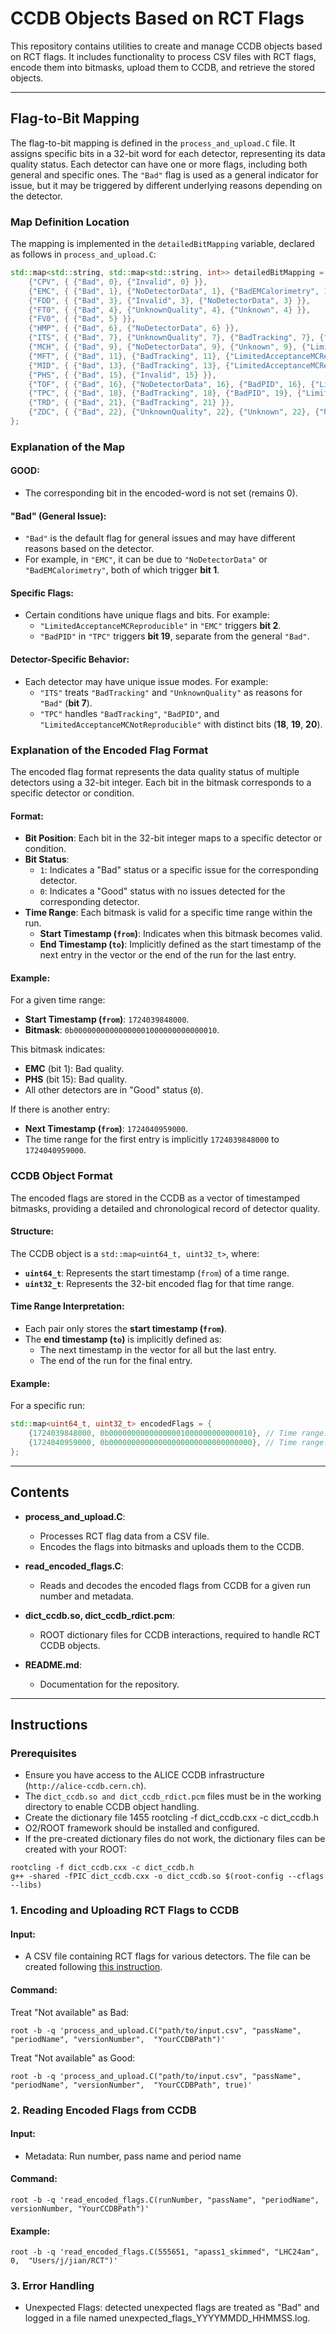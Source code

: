 # CCDB Objects Based on RCT Flags

This repository contains utilities to create and manage CCDB objects based on RCT flags. It includes functionality to process CSV files with RCT flags, encode them into bitmasks, upload them to CCDB, and retrieve the stored objects.

---
## Flag-to-Bit Mapping

The flag-to-bit mapping is defined in the `process_and_upload.C` file. It assigns specific bits in a 32-bit word for each detector, representing its data quality status. Each detector can have one or more flags, including both general and specific ones. The `"Bad"` flag is used as a general indicator for issue, but it may be triggered by different underlying reasons depending on the detector.

### Map Definition Location

The mapping is implemented in the `detailedBitMapping` variable, declared as follows in `process_and_upload.C`:

```cpp
std::map<std::string, std::map<std::string, int>> detailedBitMapping = {
    {"CPV", { {"Bad", 0}, {"Invalid", 0} }},
    {"EMC", { {"Bad", 1}, {"NoDetectorData", 1}, {"BadEMCalorimetry", 1}, {"LimitedAcceptanceMCReproducible", 2} }},
    {"FDD", { {"Bad", 3}, {"Invalid", 3}, {"NoDetectorData", 3} }},
    {"FT0", { {"Bad", 4}, {"UnknownQuality", 4}, {"Unknown", 4} }},
    {"FV0", { {"Bad", 5} }},
    {"HMP", { {"Bad", 6}, {"NoDetectorData", 6} }},
    {"ITS", { {"Bad", 7}, {"UnknownQuality", 7}, {"BadTracking", 7}, {"LimitedAcceptanceMCReproducible", 8} }},
    {"MCH", { {"Bad", 9}, {"NoDetectorData", 9}, {"Unknown", 9}, {"LimitedAcceptanceMCReproducible", 10} }},
    {"MFT", { {"Bad", 11}, {"BadTracking", 11}, {"LimitedAcceptanceMCReproducible", 12} }},
    {"MID", { {"Bad", 13}, {"BadTracking", 13}, {"LimitedAcceptanceMCReproducible", 14} }},
    {"PHS", { {"Bad", 15}, {"Invalid", 15} }},
    {"TOF", { {"Bad", 16}, {"NoDetectorData", 16}, {"BadPID", 16}, {"LimitedAcceptanceMCReproducible", 17} }},
    {"TPC", { {"Bad", 18}, {"BadTracking", 18}, {"BadPID", 19}, {"LimitedAcceptanceMCNotReproducible", 18}, {"LimitedAcceptanceMCReproducible", 20} }},
    {"TRD", { {"Bad", 21}, {"BadTracking", 21} }},
    {"ZDC", { {"Bad", 22}, {"UnknownQuality", 22}, {"Unknown", 22}, {"NoDetectorData", 22} }}
};
```
### Explanation of the Map

#### **GOOD:**
- The corresponding bit in the encoded-word is not set (remains 0).
#### **"Bad" (General Issue):**
- `"Bad"` is the default flag for general issues and may have different reasons based on the detector.
- For example, in `"EMC"`, it can be due to `"NoDetectorData"` or `"BadEMCalorimetry"`, both of which trigger **bit 1**.

#### **Specific Flags:**
- Certain conditions have unique flags and bits. For example:
  - `"LimitedAcceptanceMCReproducible"` in `"EMC"` triggers **bit 2**.
  - `"BadPID"` in `"TPC"` triggers **bit 19**, separate from the general `"Bad"`.

#### **Detector-Specific Behavior:**
- Each detector may have unique issue modes. For example:
  - `"ITS"` treats `"BadTracking"` and `"UnknownQuality"` as reasons for `"Bad"` (**bit 7**).
  - `"TPC"` handles `"BadTracking"`, `"BadPID"`, and `"LimitedAcceptanceMCNotReproducible"` with distinct bits (**18**, **19**, **20**).

### Explanation of the Encoded Flag Format

The encoded flag format represents the data quality status of multiple detectors using a 32-bit integer. Each bit in the bitmask corresponds to a specific detector or condition.

#### Format:
- **Bit Position**: Each bit in the 32-bit integer maps to a specific detector or condition.
- **Bit Status**:
  - `1`: Indicates a "Bad" status or a specific issue for the corresponding detector.
  - `0`: Indicates a "Good" status with no issues detected for the corresponding detector.
- **Time Range**: Each bitmask is valid for a specific time range within the run.
  - **Start Timestamp (`from`)**: Indicates when this bitmask becomes valid.
  - **End Timestamp (`to`)**: Implicitly defined as the start timestamp of the next entry in the vector or the end of the run for the last entry.

#### Example:
For a given time range:
- **Start Timestamp (`from`)**: `1724039848000`.
- **Bitmask**: `0b00000000000000001000000000000010`.

This bitmask indicates:
- **EMC** (bit 1): Bad quality.
- **PHS** (bit 15): Bad quality.
- All other detectors are in "Good" status (`0`).

If there is another entry:
- **Next Timestamp (`from`)**: `1724040959000`.
- The time range for the first entry is implicitly `1724039848000` to `1724040959000`.


### CCDB Object Format

The encoded flags are stored in the CCDB as a vector of timestamped bitmasks, providing a detailed and chronological record of detector quality.

#### Structure:
The CCDB object is a `std::map<uint64_t, uint32_t>`, where:
- **`uint64_t`**: Represents the start timestamp (`from`) of a time range.
- **`uint32_t`**: Represents the 32-bit encoded flag for that time range.

#### Time Range Interpretation:
- Each pair only stores the **start timestamp (`from`)**.
- The **end timestamp (`to`)** is implicitly defined as:
  - The next timestamp in the vector for all but the last entry.
  - The end of the run for the final entry.

#### Example:
For a specific run:
```cpp
std::map<uint64_t, uint32_t> encodedFlags = {
    {1724039848000, 0b00000000000000001000000000000010}, // Time range: 1724039848000 to 1724040959000
    {1724040959000, 0b00000000000000000000000000000000}, // Time range: 1724040959000 to end of run
};
```
---
## Contents

- **process_and_upload.C**: 
  - Processes RCT flag data from a CSV file.
  - Encodes the flags into bitmasks and uploads them to the CCDB.

- **read_encoded_flags.C**: 
  - Reads and decodes the encoded flags from CCDB for a given run number and metadata.

- **dict_ccdb.so, dict_ccdb_rdict.pcm**: 
  - ROOT dictionary files for CCDB interactions, required to handle RCT CCDB objects.

- **README.md**: 
  - Documentation for the repository.

---

## Instructions

### Prerequisites

- Ensure you have access to the ALICE CCDB infrastructure (`http://alice-ccdb.cern.ch`).
- The `dict_ccdb.so and dict_ccdb_rdict.pcm` files must be in the working directory to enable CCDB object handling.
- Create the dictionary file  1455  rootcling -f dict_ccdb.cxx -c dict_ccdb.h
- O2/ROOT framework should be installed and configured.
- If the pre-created dictionary files do not work, the dictionary files can be created with your ROOT: 
```
rootcling -f dict_ccdb.cxx -c dict_ccdb.h
g++ -shared -fPIC dict_ccdb.cxx -o dict_ccdb.so $(root-config --cflags --libs)
```
### 1. Encoding and Uploading RCT Flags to CCDB

#### Input:
- A CSV file containing RCT flags for various detectors. The file can be created following [this instruction](https://github.com/JianLIUhep/RCTutils/tree/main?tab=readme-ov-file#export-runs-from-rct-in-bookkeeping).

#### Command:
Treat "Not available" as Bad:
```
root -b -q 'process_and_upload.C("path/to/input.csv", "passName", "periodName", "versionNumber",  "YourCCDBPath")'
```
Treat "Not available" as Good:
```
root -b -q 'process_and_upload.C("path/to/input.csv", "passName", "periodName", "versionNumber",  "YourCCDBPath", true)'
```

### 2. Reading Encoded Flags from CCDB

#### Input:
- Metadata: Run number, pass name and period name
#### Command: 
``` 
root -b -q 'read_encoded_flags.C(runNumber, "passName", "periodName", versionNumber, "YourCCDBPath")'
```
#### Example: 
``` 
root -b -q 'read_encoded_flags.C(555651, "apass1_skimmed", "LHC24am", 0,  "Users/j/jian/RCT")'
```
### 3. Error Handling
- Unexpected Flags:
detected unexpected flags are treated as "Bad" and logged in a file named unexpected_flags_YYYYMMDD_HHMMSS.log.



